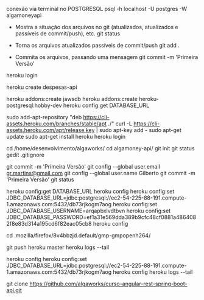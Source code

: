conexão via terminal no POSTGRESQL
psql -h localhost -U postgres -W algamoneyapi

- Mostra a situação dos arquivos no git (atualizados, atualizados e passíveis de commit/push), etc.
git status

- Torna os arquivos atualizados passíveis de commit/push 
git add .

- Commita os arquivos, passando uma mensagem
git commit -m 'Primeira Versão'

heroku login

heroku create despesas-api

heroku addons:create jawsdb
heroku addons:create heroku-postgresql:hobby-dev
heroku config:get DATABASE_URL

sudo add-apt-repository "deb https://cli-assets.heroku.com/branches/stable/apt ./"
curl -L https://cli-assets.heroku.com/apt/release.key | sudo apt-key add -
sudo apt-get update
sudo apt-get install heroku
heroku login

cd /home/desenvolvimento/algaworks/
cd algamoney-api/
git init
git status
gedit .gitignore 

git commit -m 'Primeira Versão'
git config --global user.email gr.martins@gmail.com
git config --global user.name Gilberto
git commit -m 'Primeira Versão'
git status

heroku config:get DATABASE_URL
heroku config
heroku config:set JDBC_DATABASE_URL=jdbc:postgresql://ec2-54-225-88-191.compute-1.amazonaws.com:5432/db73rjkogm7aog
heroku config:set JDBC_DATABASE_USERNAME=arqapbxlvdtbvn
heroku config:set JDBC_DATABASE_PASSWORD=ef1a31e569dda389b9cfc48cf0881a4864082f8e83d314a195cd6f82eac05cb8
heroku config

cd .mozilla/firefox/8v4bbzjd.default/gmp-gmpopenh264/

git push heroku master
heroku logs --tail

heroku config
heroku config:set JDBC_DATABASE_URL=jdbc:postgresql://ec2-54-225-88-191.compute-1.amazonaws.com:5432/db73rjkogm7aog
heroku config
heroku logs --tail

git clone https://github.com/algaworks/curso-angular-rest-spring-boot-api.git

